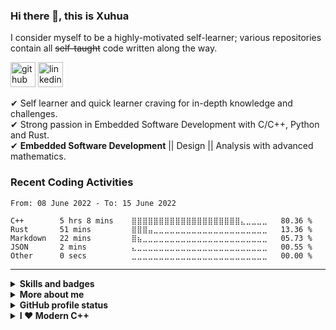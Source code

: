 ### Hi there 👋, this is Xuhua
I consider myself to be a highly-motivated self-learner; various repositories contain all ~~self-taught~~ code written along the way.  

<!-- Logo -->
[<img src='https://cdn.jsdelivr.net/npm/simple-icons@3.0.1/icons/github.svg' alt='github' height='40'>](https://gist.github.com/XuhuaHuang/starred)
[<img src='https://cdn.jsdelivr.net/npm/simple-icons@3.0.1/icons/linkedin.svg' alt='linkedin' height='40'>][LinkedIn Profile Link] 

✔ Self learner and quick learner craving for in-depth knowledge and challenges.  
✔ Strong passion in Embedded Software Development with C/C++, Python and Rust.  
✔ **Embedded Software Development** || Design || Analysis with advanced mathematics.  

### Recent Coding Activities
<!--START_SECTION:waka-->

```text
From: 08 June 2022 - To: 15 June 2022

C++        5 hrs 8 mins    ⣿⣿⣿⣿⣿⣿⣿⣿⣿⣿⣿⣿⣿⣿⣿⣿⣿⣿⣿⣿⣄⣀⣀⣀⣀   80.36 %
Rust       51 mins         ⣿⣿⣿⣤⣀⣀⣀⣀⣀⣀⣀⣀⣀⣀⣀⣀⣀⣀⣀⣀⣀⣀⣀⣀⣀   13.36 %
Markdown   22 mins         ⣿⣦⣀⣀⣀⣀⣀⣀⣀⣀⣀⣀⣀⣀⣀⣀⣀⣀⣀⣀⣀⣀⣀⣀⣀   05.73 %
JSON       2 mins          ⣄⣀⣀⣀⣀⣀⣀⣀⣀⣀⣀⣀⣀⣀⣀⣀⣀⣀⣀⣀⣀⣀⣀⣀⣀   00.55 %
Other      0 secs          ⣀⣀⣀⣀⣀⣀⣀⣀⣀⣀⣀⣀⣀⣀⣀⣀⣀⣀⣀⣀⣀⣀⣀⣀⣀   00.00 %
```

<!--END_SECTION:waka-->

---

<!-- Fold Information Section -->
<details>
  <summary><b>Skills and badges</b></summary>
  
  #### Skills
  * 💻 C / C++ / Python
  * 🖥️ Rust / Cython / Java
  * ⌨️ Object-Oriented Programming
  * 🗃️ SQL / MySQL

  #### LinkedIn Skill Assessment Badges
  * ✒️ [C++ Programming][LinkedIn Profile Link]
  * ✒️ [Python Programming][LinkedIn Profile Link]
  * ✒️ [Object-Oriented Programming][LinkedIn Profile Link]
  * ✒️ [Object-Oriented Data Structures in C++][OO Data Structures C++]

  #### Recently Obtained Badges
  [<img src="https://images.credly.com/size/220x220/images/ba34cb1c-4344-43f5-9685-55e2e901c0f0/Data_Analysis_using_Python.png"
        alt="Data Analysis Using Python" width="130" height="130">][Data Analysis using Python]
  [<img src="https://images.credly.com/size/680x680/images/84ac9eff-b8a2-4683-846b-f59887a73801/Python_101_Data_Science.png"
        alt="Python for Data Science" width="130" height="130">][Python for Data Science]
</details>

<!-- Link Definitions -->
[LinkedIn Profile Link]: https://www.linkedin.com/in/xuhua-huang-io/
[OO Data Structures C++]: https://coursera.org/share/94edd41bd7533bffc5d01463b00a32cb
[Data Analysis using Python]: https://www.credly.com/badges/a79dd6e0-e8fe-45e6-a7d3-25bc8eaf2f04/public_url
[Python for Data Science]: https://www.credly.com/badges/57932d92-7a5a-4dee-95f9-a50237374199/public_url

<details>
  <summary><b>More about me</b></summary>

  - 🔭 I’m currently working on leanring OpenCV4 with Python3 and Qt5. 
  - 🌱 I’m currently learning Rust.
  - 📤 Most used line of code `git commit -m "Initial Commit"`.
  - 🤔 I’m looking for help with advanced Python and Machine Learning.
  - 📫 How to reach me: xuhua.huang.io@gmail.com
  - ⚡ Fun fact: code blooded animal `std::code_blooded`.
</details>

<details>
  <summary><b>GitHub profile status</b></summary>
  
  <!-- Overall -->
  #### Overview  
  ![Visitors](https://visitor-badge.glitch.me/badge?page_id=page.id)
  ![Profile views](https://gpvc.arturio.dev/XuhuaHuang)

  <!-- Languages -->
  #### Top Languages
  <!-- Link Definitions -->
  [Top Langs Link API]: https://github-readme-stats.vercel.app/api/top-langs/?username=XuhuaHuang&layout=compact&theme=solarized-dark&title_color=90d0e4&text_color=89d7a9
  [![Top Langs][Top Langs Link API]](https://github.com/anuraghazra/github-readme-stats)
  
  <!-- Wakatime profile -->
  #### Summary of Coding Activities
  <!-- Link Definitions -->
  [Wakatime Stats Link API]: https://github-readme-stats.vercel.app/api/wakatime?username=XuhuaHuang&layout=compact&theme=solarized-dark&title_color=90d0e4&text_color=89d7a9
  [![Xuhua's wakatime stats][Wakatime Stats Link API]](https://github.com/anuraghazra/github-readme-stats)
</details>

<details>
  <summary><b>I ❤️ Modern C++</b></summary>
  
  ```C++
  /*****************************************************************//**
  * \file   trimstr.hpp
  * \brief  Demonstration of handy constant expressions that trim
  *         `std::string` at compile time with `std::ranges`
  *
  * $ g++ trimstr.hpp -o trimstr.o -std=c++23 -Wall -Wextra -Wpedantic
  *
  * \author Xuhua Huang
  * \date   March 2022
  *********************************************************************/

  #if defined __has_include
  #if __has_include(<ranges>) && __has_include(<string>)
  #include <ranges>
  #include <string>
  #else
  #error "Require std::ranges and std::string library!"
  #endif
  #endif

  inline constexpr auto trim_front = std::views::drop_while(::isspace);
  inline constexpr auto trim_back = std::views::reverse
      | std::views::drop_while(::isspace)
      | std::views::reverse;

  inline constexpr auto trim_spaces = trim_front | trim_back;

  std::string trim_str(const std::string& str) {
      // std::rangesnext::to in C++23 proporsal
      // htat converts ranges to a containter
      return str | trim_spaces | std::rangesnext::to<std::string>;
  }
  ```
</details>
